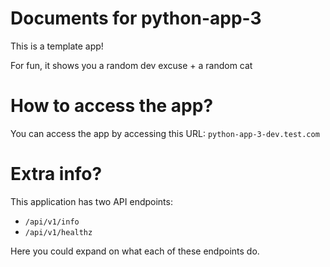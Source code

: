# Documents for python-app-3

This is a template app!

For fun, it shows you a random dev excuse + a random cat

# How to access the app?

You can access the app by accessing this URL: `python-app-3-dev.test.com` 

# Extra info?

This application has two API endpoints:

- `/api/v1/info`
- `/api/v1/healthz`

Here you could expand on what each of these endpoints do.


